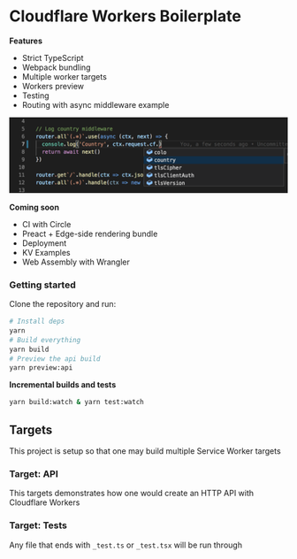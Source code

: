 # Cloudflare Workers Boilerplate

**Features**

- Strict TypeScript
- Webpack bundling
- Multiple worker targets
- Workers preview
- Testing
- Routing with async middleware example

![Cloudflare workers autocompletion](./docs/screen-1.png)

**Coming soon**

- CI with Circle
- Preact + Edge-side rendering bundle
- Deployment
- KV Examples
- Web Assembly with Wrangler

### Getting started

Clone the repository and run:

```bash
# Install deps
yarn
# Build everything
yarn build
# Preview the api build
yarn preview:api
```

**Incremental builds and tests**

```bash
yarn build:watch & yarn test:watch
```

## Targets

This project is setup so that one may build multiple Service Worker targets

### Target: API

This targets demonstrates how one would create an HTTP API with Cloudflare Workers

### Target: Tests

Any file that ends with `_test.ts` or `_test.tsx` will be run through

